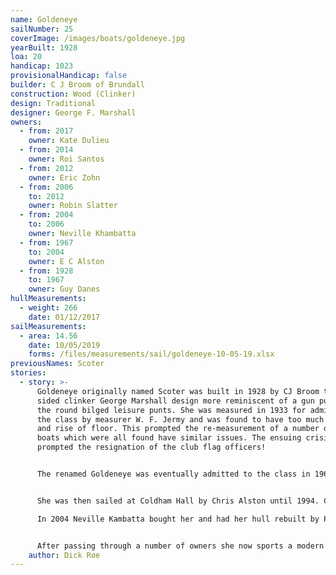 ```yaml
---
name: Goldeneye
sailNumber: 25
coverImage: /images/boats/goldeneye.jpg
yearBuilt: 1928
loa: 20
handicap: 1023
provisionalHandicap: false
builder: C J Broom of Brundall
construction: Wood (Clinker)
design: Traditional
designer: George F. Marshall
owners:
  - from: 2017
    owner: Kate Dulieu
  - from: 2014
    owner: Roi Santos
  - from: 2012
    owner: Eric Zohn
  - from: 2006
    to: 2012
    owner: Robin Slatter
  - from: 2004
    to: 2006
    owner: Neville Khambatta
  - from: 1967
    to: 2004
    owner: E C Alston
  - from: 1928
    to: 1967
    owner: Guy Danes
hullMeasurements:
  - weight: 266
    date: 01/12/2017
sailMeasurements:
  - area: 14.56
    date: 10/05/2019
    forms: /files/measurements/sail/goldeneye-10-05-19.xlsx
previousNames: Scoter
stories:
  - story: >-
      Goldeneye originally named Scoter was built in 1928 by CJ Broom to a slab
      sided clinker George Marshall design more reminiscent of a gun punt than
      the round bilged leisure punts. She was measured in 1933 for admission to
      the class by measurer W. F. Jermy and was found to have too much rocker
      and rise of floor. This prompted the re-measurement of a number of early
      boats which were all found have similar issues. The ensuing crisis
      prompted the resignation of the club flag officers!


      The renamed Goldeneye was eventually admitted to the class in 1967 and given the vacant sail number 25, the name Scoter having been used for the first hardchine. Whether she was modified to pass measurement is uncertain her bottom had certainly been replaced with plywood prior to her restoration.


      She was then sailed at Coldham Hall by Chris Alston until 1994. Chris who sailed in flannels, shirt and cravat would start the morning race but rarely finished it as he had to be home for his sunday lunch. A painting of her sailing still hangs in the Coldham Hall club house.

      In 2004 Neville Kambatta bought her and had her hull rebuilt by Paul Bown. she had a hole in her bottom and the inside of the boat had been painted with tar which proved tricky to remove and only her pitch pine clinker planks were retained.


      After passing through a number of owners she now sports a modern international 14 rig with single trapeze and though a bit quirky to sail is remarkably quick. Current competitive focus is on getting her name on the older class and broadland trophies which she never competed for when new. So far her name is now on the Athene cup, the Forbes cup, the Sundog trophy, the Barton Broad challenge cup for punts and the Barton Broad challenge cup itself.
    author: Dick Roe
---
```

